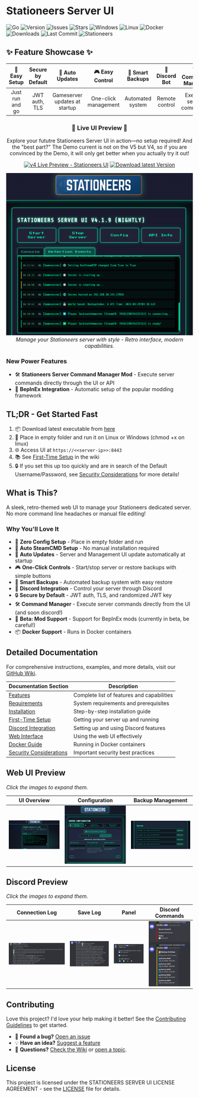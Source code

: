 # Stationeers Server UI

![Go](https://img.shields.io/badge/Go-1.24.2-blue?logo=go&logoColor=white)
![Version](https://img.shields.io/github/v/release/jacksonthemaster/StationeersServerUI?logo=github&logoColor=white)
![Issues](https://img.shields.io/github/issues/jacksonthemaster/StationeersServerUI?logo=github&logoColor=white)
![Stars](https://img.shields.io/github/stars/jacksonthemaster/StationeersServerUI?style=social&logo=github)
![Windows](https://img.shields.io/badge/Windows-supported-blue?logo=windows&logoColor=white)
![Linux](https://img.shields.io/badge/Linux-supported-green?logo=linux&logoColor=white)
![Docker](https://img.shields.io/badge/Docker-available-blue?logo=docker&logoColor=white)
![Downloads](https://img.shields.io/github/downloads/jacksonthemaster/StationeersServerUI/total?logo=github&logoColor=white)
![Last Commit](https://img.shields.io/github/last-commit/jacksonthemaster/StationeersServerUI?logo=git&logoColor=white)
![Stationeers](https://img.shields.io/badge/Game-Stationeers-orange?logo=steam&logoColor=white)



## ✨ Feature Showcase ✨

| 🚀 Easy Setup | Secure by Default | 🔄 Auto Updates | 🎮 Easy Control | 💾 Smart Backups | 🤖 Discord Bot | 🛠️ Command Manager | 🧩 Mod Support | 
|:-------------:|:-----------------:|:---------------:|:----------------:|:----------------:|:--------------:|:------------------:|:-------------:|
| Just run and go | JWT auth, TLS | Gameserver updates at startup | One-click management | Automated system | Remote control | Execute server commands | BepInEx integration |

<div align="center">

### 🌟 Live UI Preview 🌟

Explore your fututre Stationeers Server UI in action—no setup required!
And the "best part?" The Demo current is not on the V5 but V4, so if you are convinced by the Demo, it will only get better when you actually try it out!

[![v4 Live Preview - Stationeers UI](https://img.shields.io/badge/Live%20Preview-Stationeers%20Server%20UI-blueviolet?style=for-the-badge&logo=github)](https://jacksonthemaster.github.io/StationeersServerUI/server.html)
[![Download latest Version](https://img.shields.io/badge/Download-Stationeers%20Server%20UI-orange?style=for-the-badge)](https://jacksonthemaster.github.io/StationeersServerUI)
</div>

</div>
<div align="center">
  
  [![UI Overview](media/events-preview.png)](https://jacksonthemaster.github.io/StationeersServerUI/)
  <em>Manage your Stationeers server with style - Retro interface, modern capabilities.</em>
</div>

### New Power Features

- 🛠️ **Stationeers Server Command Manager Mod** - Execute server commands directly through the UI or API
- 🧩 **BepInEx Integration** - Automatic setup of the popular modding framework

## TL;DR - Get Started Fast

1. 📦 Download latest executable from [here](https://github.com/JacksonTheMaster/StationeersServerUI/releases)
2. 📁 Place in empty folder and run it on Linux or Windows (chmod +x on linux)
3. 🌐 Access UI at `https://<<server-ip>>:8443`
4. 📚 See [First-Time Setup](https://github.com/JacksonTheMaster/StationeersServerUI/wiki/First-Time-Setup) in the wiki
5. 🔒 If you set this up too quickly and are in search of the Default Username/Password, see [Security Considerations](https://github.com/JacksonTheMaster/StationeersServerUI/wiki/Security-Considerations) for more details!

## What is This?

A sleek, retro-themed web UI to manage your Stationeers dedicated server. No more command line headaches or manual file editing!


### Why You'll Love It

- 🚀 **Zero Config Setup** - Place in empty folder and run
- 🔌 **Auto SteamCMD Setup** - No manual installation required
- 🔄 **Auto Updates** - Server and Management UI update automatically at startup
- 🎮 **One-Click Controls** - Start/stop server or restore backups with simple buttons
- 💾 **Smart Backups** - Automated backup system with easy restore
- 🤖 **Discord Integration** - Control your server through Discord
- 🔒 **Secure by Default** - JWT auth, TLS, and randomized JWT key
- 🛠️ **Command Manager** - Execute server commands directly from the UI (and soon discord!)
- 🧩 **Beta: Mod Support** - Support for BepInEx mods (currently in beta, be careful!)
- 📦 **Docker Support** - Runs in Docker containers

## Detailed Documentation

For comprehensive instructions, examples, and more details, visit our [GitHub Wiki](https://github.com/JacksonTheMaster/StationeersServerUI/wiki).

| Documentation Section | Description |
|----------------------|-------------|
| [Features](https://github.com/JacksonTheMaster/StationeersServerUI/wiki/Features) | Complete list of features and capabilities |
| [Requirements](https://github.com/JacksonTheMaster/StationeersServerUI/wiki/Requirements) | System requirements and prerequisites |
| [Installation](https://github.com/JacksonTheMaster/StationeersServerUI/wiki/Installation) | Step-by-step installation guide |
| [First-Time Setup](https://github.com/JacksonTheMaster/StationeersServerUI/wiki/First-Time-Setup) | Getting your server up and running |
| [Discord Integration](https://github.com/JacksonTheMaster/StationeersServerUI/wiki/Discord-Integration) | Setting up and using Discord features |
| [Web Interface](https://github.com/JacksonTheMaster/StationeersServerUI/wiki/Web-Interface) | Using the web UI effectively |
| [Docker Guide](https://github.com/JacksonTheMaster/StationeersServerUI/wiki/Docker-Guide) | Running in Docker containers |
| [Security Considerations](https://github.com/JacksonTheMaster/StationeersServerUI/wiki/Security-Considerations) | Important security best practices |

## Web UI Preview

_Click the images to expand them._

| UI Overview | Configuration | Backup Management |
|:-----------:|:-------------:|:-----------------:|
| ![UI Overview](media/UI-4.png) | ![Configuration](media/UI-2.png) | ![Backup Management](media/UI-3.png) |

## Discord Preview

_Click the images to expand them._

| Connection Log | Save Log | Panel | Discord Commands |
|:-----------:|:-------------:|:-----------------:|:-------------:|
| ![Connection Log](media/discord-connections.png) | ![Save Log](media/discord-saves.png) | ![Panel](media/discord-panel.png) | ![Discord Commands](media/discord-commands.png) |

## Contributing

Love this project? I'd love your help making it better! See the [Contributing Guidelines](https://github.com/JacksonTheMaster/StationeersServerUI/wiki/Contributing) to get started.

- 🐛 **Found a bug?** [Open an issue](https://github.com/JacksonTheMaster/StationeesServerUI/issues)
- 💡 **Have an idea?** [Suggest a feature](https://github.com/JacksonTheMaster/StationeesServerUI/issues/new?labels=enhancement)
- 🤔 **Questions?** [Check the Wiki](https://github.com/JacksonTheMaster/StationeesServerUI/wiki) or [open a topic](https://github.com/JacksonTheMaster/StationeesServerUI/issues/new?labels=question).

## License

This project is licensed under the STATIONEERS SERVER UI LICENSE AGREEMENT - see the [LICENSE](LICENSE) file for details.
